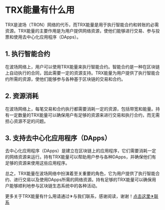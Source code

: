 # TRX能量有什么用

TRX是波场（TRON）网络的代币，而TRX能量是用于执行智能合约和转账的必需资源。TRX能量的主要作用是为用户提供网络资源，使他们能够进行交易、参与投票和使用去中心化应用程序（DApps）。

## 1. 执行智能合约

在波场网络上，用户可以使用TRX能量来执行智能合约。智能合约是一种在区块链上自动执行的合同，因此需要一定的资源支持。TRX能量为用户提供了执行智能合约所需的资源，使他们能够参与各种基于区块链的交易和合约。

## 2. 资源消耗

在波场网络上，每笔交易和合约执行都需要消耗一定的资源，包括带宽和能量。持有一定数量的TRX能量可以确保用户有足够的资源来进行交易和执行合约，而无需担心资源不足的问题。

## 3. 支持去中心化应用程序（DApps）

去中心化应用程序（DApps）是建立在区块链上的应用程序，它们需要消耗一定的网络资源来运行。持有TRX能量可以帮助用户参与各种DApps，并确保他们有足够的资源来使用这些应用程序。

总之，TRX能量在波场网络中扮演着至关重要的角色，它为用户提供了执行智能合约、进行交易以及使用DApps所需的网络资源。持有足够的TRX能量可以确保用户能够顺利地参与区块链生态系统中的各种活动。

更多关于TRX能量有什么用请通过✈与我们联系，感谢阅读，谢谢！[点击这里✈联系](https://t.me/trxduihuandaqun)